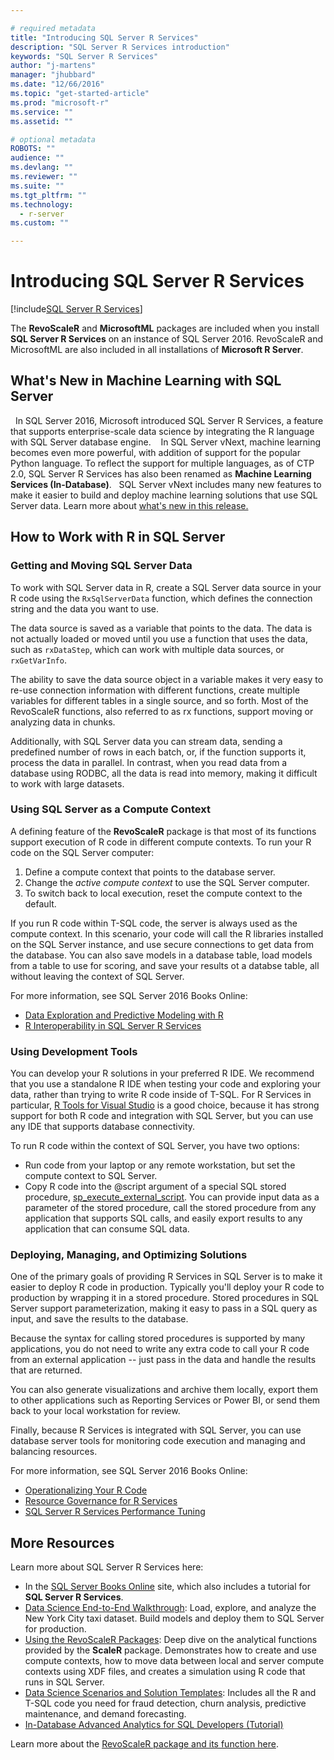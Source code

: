 ```yaml
---

# required metadata
title: "Introducing SQL Server R Services"
description: "SQL Server R Services introduction"
keywords: "SQL Server R Services"
author: "j-martens"
manager: "jhubbard"
ms.date: "12/66/2016"
ms.topic: "get-started-article"
ms.prod: "microsoft-r"
ms.service: ""
ms.assetid: ""

# optional metadata
ROBOTS: ""
audience: ""
ms.devlang: ""
ms.reviewer: ""
ms.suite: ""
ms.tgt_pltfrm: ""
ms.technology:
  - r-server
ms.custom: ""

---
```


# Introducing SQL Server R Services

[!include[SQL Server R Services](./includes/ss-r-services/r-services-intro.md)]

The **RevoScaleR** and **MicrosoftML** packages are included when you install **SQL Server R Services** on an instance of SQL Server 2016. RevoScaleR and MicrosoftML are also included in all installations of **Microsoft R Server**.  

## What&#39;s New in Machine Learning with SQL Server
 
In SQL Server 2016, Microsoft introduced SQL Server R Services, a feature that supports enterprise-scale data science by integrating the R language with SQL Server database engine.  
 
In SQL Server vNext, machine learning becomes even more powerful, with addition of support for the popular Python language. To reflect the support for multiple languages, as of CTP 2.0, SQL Server R Services has also been renamed as **Machine Learning Services (In-Database)**.
 
SQL Server vNext includes many new features to make it easier to build and deploy machine learning solutions that use SQL Server data. Learn more about [what's new in this release.](https://docs.microsoft.com/en-us/sql/advanced-analytics/r-services/what-s-new-in-sql-server-r-services)
 

## How to Work with R in SQL Server


### Getting and Moving SQL Server Data

To work with SQL Server data in R, create a SQL Server data source in your R code using the `RxSqlServerData` function, which defines the connection string and the data you want to use.

The data source is saved as a variable that points to the data. The data is not actually loaded or moved until you use a function that uses the data, such as `rxDataStep`, which can work with multiple data sources, or `rxGetVarInfo`.

The ability to save the data source object in a variable makes it very easy to re-use connection information with different functions, create multiple variables for different tables in a single source, and so forth. Most of the RevoScaleR functions, also referred to as rx functions, support moving or analyzing data in chunks.

Additionally, with SQL Server data you can stream data, sending a predefined number of rows in each batch, or, if the function supports it, process the data in parallel. In contrast, when you read data from a database using RODBC, all the data is read into memory, making it difficult to work with large datasets.

### Using SQL Server as a Compute Context

A defining feature of the **RevoScaleR** package is that most of its functions support execution of R code in different compute contexts. To run your R code on the SQL Server computer:

1. Define a compute context that points to the database server.
1. Change the *active compute context* to use the SQL Server computer.
1. To switch back to local execution, reset the compute context to the default.

If you run R code within T-SQL code, the server is always used as the compute context. In this scenario, your code will call the R libraries installed on the SQL Server instance, and use secure connections to get data from the database. You can also save models in a database table, load models from a table to use for scoring, and save your results ot a databse table, all without leaving the context of SQL Server.

For more information, see SQL Server 2016 Books Online:
 + [Data Exploration and Predictive Modeling with R](https://msdn.microsoft.com/library/mt590947.aspx)
 + [R Interoperability in SQL Server R Services](https://msdn.microsoft.com/library/mt709080.aspx)

### Using Development Tools
You can develop your R solutions in your preferred R IDE. We recommend that you use a standalone R IDE when testing your code and exploring your data, rather than trying to write R code inside of T-SQL. For R Services in particular, [R Tools for Visual Studio](https://www.visualstudio.com/features/rtvs-vs.aspx) is a good choice, because it has strong support for both R code and integration with SQL Server, but you can use any IDE that supports database connectivity.

To run R code within the context of SQL Server, you have two options:
+ Run code from your laptop or any remote workstation, but set the compute context to SQL Server.
+ Copy R code into the @script argument of a special SQL stored procedure, [sp_execute_external_script](https://msdn.microsoft.com/library/mt604368.aspx). You can provide input data as a parameter of the stored procedure, call the stored procedure from any application that supports SQL calls, and easily export results to any application that can consume SQL data.

### Deploying, Managing, and Optimizing Solutions

One of the primary goals of providing R Services in SQL Server is to make it easier to deploy R code in production. Typically you'll deploy your R code to production by wrapping it in a stored procedure. Stored procedures in SQL Server support parameterization, making it easy to pass in a SQL query as input, and save the results to the database.

Because the syntax for calling stored procedures is supported by many applications, you do not need to write any extra code to call your R code from an external application -- just pass in the data and handle the results that are returned.

You can also generate visualizations and archive them locally, export them to other applications such as Reporting Services or Power BI, or send them back to your local workstation for review.

Finally, because R Services is integrated with SQL Server, you can use database server tools for monitoring code execution and managing and balancing resources.

For more information, see SQL Server 2016 Books Online:
 + [Operationalizing Your R Code](https://msdn.microsoft.com/library/mt590864.aspx)
 + [Resource Governance for R Services](https://msdn.microsoft.com/library/mt703708.aspx)
 + [SQL Server R Services Performance Tuning](https://msdn.microsoft.com/en-us/library/mt723573.aspx)


## More Resources

Learn more about SQL Server R Services here:

+ In the [SQL Server Books Online](https://msdn.microsoft.com/en-us/library/mt604845.aspx) site, which also includes a tutorial for **SQL Server R Services**.
+ [Data Science End-to-End Walkthrough](https://msdn.microsoft.com/library/mt612857.aspx): Load, explore, and analyze the New York City taxi dataset. Build models and deploy them to SQL Server for production.
+ [Using the RevoScaleR Packages](https://msdn.microsoft.com/library/mt637368.aspx): Deep dive on the analytical functions provided by the **ScaleR** package. Demonstrates how to create and use compute contexts, how to move data between local and server compute contexts using XDF files, and creates a simulation using R code that runs in SQL Server.
+ [Data Science Scenarios and Solution Templates](https://msdn.microsoft.com/en-us/library/mt693423.aspx): Includes all the R and T-SQL code you need for fraud detection, churn analysis, predictive maintenance, and demand forecasting.
+ [In-Database Advanced Analytics for SQL Developers (Tutorial)](https://msdn.microsoft.com/en-us/library/mt683480.aspx)


Learn more about the [RevoScaleR package and its function here](scaler/scaler.md).
